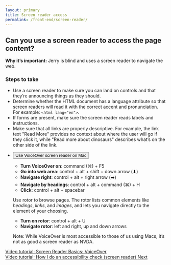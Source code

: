 ```yaml
---
layout: primary
title: Screen reader access
permalink: /front-end/screen-reader/
---
```

## Can you use a screen reader to access the page content?

**Why it’s important:** Jerry is blind and uses a screen reader to navigate the web.

### Steps to take
- Use a screen reader to make sure you can land on controls and that they’re announcing things as they should.
- Determine whether the HTML document has a language attribute so that screen readers will read it with the correct accent and pronunciation. For example: `<html lang="en">`.
- If forms are present, make sure the screen reader reads labels and instructions.
- Make sure that all links are properly descriptive. For example, the link text "Read More" provides no context about where the user will go if they click it, while "Read more about dinosaurs" describes what’s on the other side of the link.

<ul class="usa-accordion usa-accordion-bordered">
  <li>
    <button class="usa-accordion-button"
      aria-expanded="false" aria-controls="amendment-1">
      Use VoiceOver screen reader on Mac
    </button>
    <div id="amendment-1" class="usa-accordion-content">
      <ul>
        <li><b>Turn VoiceOver on</b>: command (⌘) + F5</li>
        <li><b>Go into web area</b>: control + alt + shift + down arrow (⬇)</li>
        <li><b>Navigate right</b>: control + alt + right arrow (➡️️)</li>
        <li><b>Navigate by headings</b>: control + alt + command (⌘) + H</li>
        <li><b>Click</b>: control + alt + spacebar</li>
      </ul>
      <p class="usa-text-small">Use rotor to browse pages. The rotor lists common elements like <i>headings</i>, <i>links</i>, and <i>images</i>, and lets you navigate directly to the element of your choosing.</p>
      <ul>
        <li><b>Turn on rotor</b>: control + alt + U</li>
        <li><b>Navigate rotor</b>: left and right, up and down arrows</li>
      </ul>
      <p class="usa-text-small">Note: While VoiceOver is most accessible to those of us using Macs, it’s not as good a screen reader as NVDA.</p>
    </div>
  </li>
</ul>

<a href="https://youtu.be/5R-6WvAihms">
  <i class="fa fa-youtube-play" aria-hidden="true"></i>Video tutorial: Screen Reader Basics: VoiceOver
</a>
<br>
<a href="https://youtu.be/cOmehxAU_4s?t=3m25s">
  <i class="fa fa-youtube-play" aria-hidden="true"></i>Video tutorial: How I do an accessibility check (screen reader)
</a>

<a class="usa-button button-next" href="{{ site.baseurl }}/front-end/headings/">
  Next <i class="fa fa-chevron-right" aria-hidden="true"></i>
</a>
